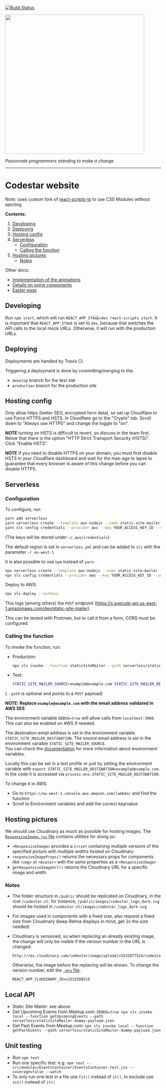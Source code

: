 [![Build Status](https://travis-ci.org/code-star/codestar-website-react.svg?branch=develop)](https://travis-ci.org/code-star/codestar-website-react)

<img align=center src=https://cloud.githubusercontent.com/assets/4116708/12473911/e67fdd44-c016-11e5-9c21-5714e07549fe.png width=450 />

*Passionate programmers standing to make a change*

---
# Codestar website

Note: uses custom fork of [react-scripts-ts](https://github.com/code-star/create-react-app-typescript) to 
use CSS Modules without ejecting. 

**Contents:**

1. [Developing](#developing)
1. [Deploying](#deploying)
1. [Hosting config](#hosting-config)
1. [Serverless](#serverless)
	- [Configuration](#configuration)
	- [Calling the function](#calling-the-function)
1. [Hosting pictures](#hosting-pictures)
	- [Notes](#notes)

Other docs:

- [Implementation of the 	animations](docs/animations.md)
- [Details on some components](docs/components.md)
- [Easter eggs](docs/easter_eggs.md)

## Developing

Run `npm start`, which will run `REACT_APP_STAGE=dev react-scripts start`. It is important that `REACT_APP_STAGE` is set to `dev`, because that switches the API calls to the local mock URLs. Otherwise, it will run with the production URLs.

## Deploying

Deployments are handled by Travis CI.

Triggering a deployment is done by committing/merging to the:

- `develop` branch for the test site
- `production` branch for the production site

## Hosting config

Only allow https (better SEO, encrypted form data), so set up Cloudflare to use Force HTTPS and HSTS. In Cloudflare go to the "Crypto" tab. Scroll down to "Always use HTTPS" and change the toggle to "on".

**NOTE** turning on HSTS is difficult to revert, so discuss in the team first. Below that there is the option "HTTP Strict Transport Security (HSTS)". Click "Enable HSTS".

**NOTE** If you need to disable HTTPS on your domain, you must first disable HSTS in your Cloudflare dashboard and wait for the max-age to lapse to guarantee that every browser is aware of this change before you can disable HTTPS.

## Serverless

### Configuration

To configure, run:

```bash
yarn add serverless
yarn serverless create --template aws-nodejs --name static-site-mailer
yarn sls config credentials --provider aws --key YOUR_ACCESS_KEY_ID --secret YOUR_SECRET_ACCESS_KEY
```

(The keys will be stored under `~/.aws/credentials`)

The default region is set in `serverless.yml` and can be added to `sls` with the parameter `-r eu-west-1`

It is also possible to use `npm` instead of `yarn`:

```bash
npx serverless create --template aws-nodejs --name static-site-mailer
npx sls config credentials --provider aws --key YOUR_ACCESS_KEY_ID --secret YOUR_SECRET_ACCESS_KEY
```

Deploy to AWS:

```bash
npx sls deploy --verbose
```

This logs (among others) the `POST` endpoint (https://x.execute-api.us-east-1.amazonaws.com/dev/static-site-mailer).

This can be tested with Postman, but to call it from a form, CORS must be configured.

### Calling the function

To invoke the function, run:

- Production:

	```bash
	npx sls invoke --function staticSiteMailer --path serverless/staticSiteMailer-dummy-payload.json
	```
- Test:

	```bash
	STATIC_SITE_MAILER_SOURCE=example@example.com STATIC_SITE_MAILER_DESTINATION=example@example.com DEBUG=true npx sls invoke local --function staticSiteMailer --path serverless/staticSiteMailer-dummy-payload.json
	```

(`--path` is optional and points to a `POST` payload)

**NOTE: Replace `example@example.com` with the email address validated in AWS SES**

The environment variable `DEBUG=true` will allow calls from `localhost:3000`. This can also be enabled on AWS if needed. 

The destination email address is set in the environment variable `STATIC_SITE_MAILER_DESTINATION`.
The source email address is set in the environment variable `STATIC_SITE_MAILER_SOURCE`.  
You can check the [documentation](https://serverless.com/framework/docs/providers/spotinst/guide/variables/#environment-variables) for 
more information about environment variables.

Locally this can be set in a test profile or just by setting the environment variable with 
`export STATIC_SITE_MAILER_DESTINATION=example@example.com`. In the code it is accessed via `process.env.STATIC_SITE_MAILER_DESTINATION`.

To change it in AWS:

- Go to `https://eu-west-1.console.aws.amazon.com/lambda/` and find the function
- Scroll to Environment variables and add the correct key/value

## Hosting pictures

We should use Cloudinary as much as possible for hosting images. The [`ResponsiveImage.jsx` file](src/ResponsiveImage/ResponsiveImage.jsx) contains utilities for doing so:

- `<ResponsiveImage>` provides a `srcset` containing multiple versions of the specified picture with multiple widths hosted on Cloudinary
- `responsiveImageProps()` returns the necessary props for components like `<img>` or `<Avatar>` with the same properties as a `<ResponsiveImage>`
- `getResponsiveImageUrl()` returns the Cloudinary URL for a specific image and width

### Notes

- The folder structure in `/public` should be replicated on Cloudinary, in the root `/codestar.nl`: for instance, `/public/images/codestar_logo_dark.svg` should be hosted in `/codestar.nl/images/codestar_logo_dark.svg`
- For images used in components with a fixed size, also request a fixed size from Cloudinary (keep Retina displays in mind, get 2x the size needed)
- Cloudinary is versioned, so when replacing an already existing image, the change will only be visible if the version number in the URL is changed:

  ```
  http://res.cloudinary.com/codestar/image/upload/v1532077524/codestar.nl/images/codestar_logo_dark.svg
  ```
  
  Otherwise, the image before the replacing will be shown. To change the version number, edit the [`.env` file](.env):
  
  ```
  REACT_APP_CLOUDINARY_ID=v1532588516
  ```

## Local API

* Static Site Mailer: see above
* Get Upcoming Events from Meetup.com: `DEBUG=true npx sls invoke local --function getUpcomingEvents --path serverless/staticSiteMailer-dummy-payload.json`
* Get Past Events from Meetup.com: `npx sls invoke local --function getPastEvents --path serverless/staticSiteMailer-dummy-payload.json`

## Unit testing

* Run `npm test`
* Run one specific test: e.g. `npm test -- src/modules/EventsContainer/EventsContainer.test.jsx --coverage=false --watch`
* To only run one test in a file use `fit()` instead of `it()`, to exclude use `xit()` instead of `it()`
